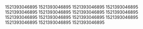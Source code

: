 1521393046895
1521393046895
1521393046895
1521393046895
1521393046895
1521393046895
1521393046895
1521393046895
1521393046895
1521393046895
1521393046895
1521393046895
1521393046895
1521393046895
1521393046895